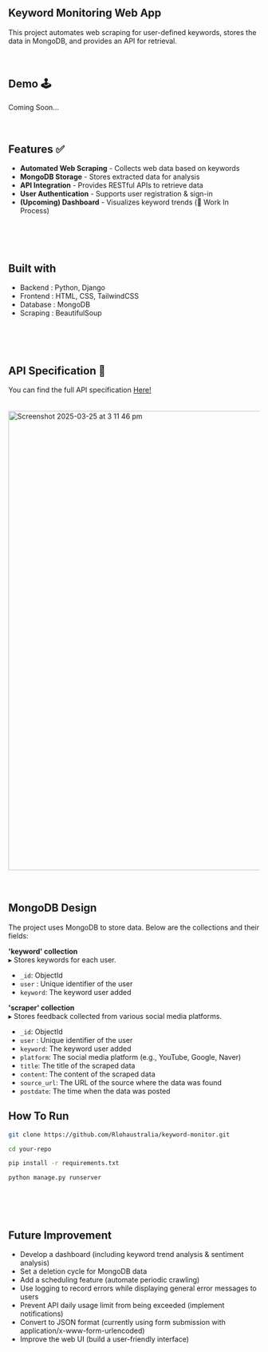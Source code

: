 ## Keyword Monitoring Web App
This project automates web scraping for user-defined keywords, stores the data in MongoDB, and provides an API for retrieval.
</br>
</br>
</br>


## Demo 🕹️
Coming Soon...
</br>
</br>
</br>



## Features ✅
- **Automated Web Scraping** - Collects web data based on keywords  
- **MongoDB Storage** - Stores extracted data for analysis  
- **API Integration** - Provides RESTful APIs to retrieve data
- **User Authentication** - Supports user registration & sign-in
- **(Upcoming) Dashboard** - Visualizes keyword trends (🚧 Work In Process)  
</br>
</br>
</br>


## Built with
- Backend : Python, Django </br>
- Frontend : HTML, CSS, TailwindCSS </br>
- Database : MongoDB </br>
- Scraping : BeautifulSoup
</br>
</br>
</br>


## API Specification 📒
You can find the full API specification [Here!](https://ringed-mist-28d.notion.site/API-Specification-1c05a604dab480fe93e8fa75b37847e7)</br></br></br>
<img width="920" alt="Screenshot 2025-03-25 at 3 11 46 pm" src="https://github.com/user-attachments/assets/a3b1b984-39a0-42ef-ae49-7087e9d7780e" />
</br>
</br>
</br>


## MongoDB Design
The project uses MongoDB to store data. Below are the collections and their fields:</br>

**'keyword' collection** </br>
▸ Stores keywords for each user. </br>
  - `_id`: ObjectId
  - `user` : Unique identifier of the user
  - `keyword`: The keyword user added

**'scraper' collection** </br>
▸ Stores feedback collected from various social media platforms. </br>
  - `_id`: ObjectId
  - `user` : Unique identifier of the user
  - `keyword`: The keyword user added
  - `platform`: The social media platform (e.g., YouTube, Google, Naver)
  - `title`: The title of the scraped data
  - `content`: The content of the scraped data
  - `source_url`: The URL of the source where the data was found
  - `postdate`: The time when the data was posted


## How To Run
```bash
git clone https://github.com/Rlohaustralia/keyword-monitor.git
```
```bash
cd your-repo
```
```bash
pip install -r requirements.txt
```
```bash
python manage.py runserver
```
</br>
</br>
</br>



## Future Improvement 
- Develop a dashboard (including keyword trend analysis & sentiment analysis) </br>
- Set a deletion cycle for MongoDB data </br>
- Add a scheduling feature (automate periodic crawling) </br>
- Use logging to record errors while displaying general error messages to users </br>
- Prevent API daily usage limit from being exceeded (implement notifications) </br>
- Convert to JSON format (currently using form submission with application/x-www-form-urlencoded) </br>
- Improve the web UI (build a user-friendly interface) </br>

